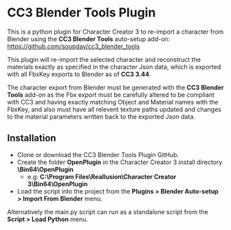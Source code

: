 # CC3 Blender Tools Plugin

This is a python plugin for Character Creator 3 to re-import a character from Blender using the **CC3 Blender Tools** auto-setup add-on: https://github.com/soupday/cc3_blender_tools

This plugin will re-import the selected character and reconstruct the materials exactly as specified in the character Json data, which is exported with all FbxKey exports to Blender as of **CC3 3.44**.

The character export from Blender must be generated with the **CC3 Blender Tools** add-on as the Fbx export must be carefully altered to be compliant with CC3 and having exactly matching Object and Material names with the FbxKey, and also must have all relevent texture paths updated and changes to the material parameters written back to the exported Json data.

## Installation
- Clone or download the CC3 Blender Tools Plugin GitHub.
- Create the folder **OpenPlugin** in the Character Creator 3 install directory **\Bin64\OpenPlugin**
    - e.g: **C:\Program Files\Reallusion\Character Creator 3\Bin64\OpenPlugin**
- Load the script into the project from the **Plugins > Blender Auto-setup > Import From Blender** menu.

Alternatively the main.py script can run as a standalone script from the **Script > Load Python** menu.